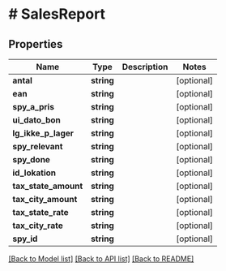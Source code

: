 # # SalesReport

## Properties

Name | Type | Description | Notes
------------ | ------------- | ------------- | -------------
**antal** | **string** |  | [optional]
**ean** | **string** |  | [optional]
**spy_a_pris** | **string** |  | [optional]
**ui_dato_bon** | **string** |  | [optional]
**lg_ikke_p_lager** | **string** |  | [optional]
**spy_relevant** | **string** |  | [optional]
**spy_done** | **string** |  | [optional]
**id_lokation** | **string** |  | [optional]
**tax_state_amount** | **string** |  | [optional]
**tax_city_amount** | **string** |  | [optional]
**tax_state_rate** | **string** |  | [optional]
**tax_city_rate** | **string** |  | [optional]
**spy_id** | **string** |  | [optional]

[[Back to Model list]](../../README.md#models) [[Back to API list]](../../README.md#endpoints) [[Back to README]](../../README.md)
